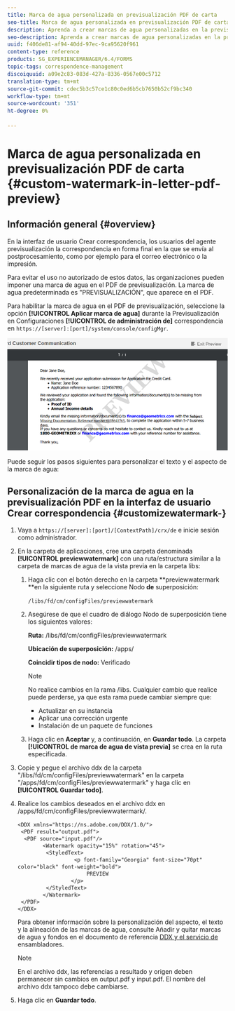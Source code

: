 ```yaml
---
title: Marca de agua personalizada en previsualización PDF de carta
seo-title: Marca de agua personalizada en previsualización PDF de carta
description: Aprenda a crear marcas de agua personalizadas en la previsualización PDF de letras.
seo-description: Aprenda a crear marcas de agua personalizadas en la previsualización PDF de letras.
uuid: f406de81-af94-40dd-97ec-9ca95620f961
content-type: reference
products: SG_EXPERIENCEMANAGER/6.4/FORMS
topic-tags: correspondence-management
discoiquuid: a09e2c83-083d-427a-8336-0567e00c5712
translation-type: tm+mt
source-git-commit: cdec5b3c57ce1c80c0ed6b5cb7650b52cf9bc340
workflow-type: tm+mt
source-wordcount: '351'
ht-degree: 0%

---
```



# Marca de agua personalizada en previsualización PDF de carta {#custom-watermark-in-letter-pdf-preview}

## Información general {#overview}

En la interfaz de usuario Crear correspondencia, los usuarios del agente previsualización la correspondencia en forma final en la que se envía al postprocesamiento, como por ejemplo para el correo electrónico o la impresión.

Para evitar el uso no autorizado de estos datos, las organizaciones pueden imponer una marca de agua en el PDF de previsualización. La marca de agua predeterminada es &quot;PREVISUALIZACIÓN&quot;, que aparece en el PDF.

Para habilitar la marca de agua en el PDF de previsualización, seleccione la opción **[!UICONTROL Aplicar marca de agua]** durante la Previsualización en Configuraciones **[!UICONTROL de administración de]** correspondencia en `https://[server]:[port]/system/console/configMgr`.

![default-watermark](assets/default-watermark.png)

Puede seguir los pasos siguientes para personalizar el texto y el aspecto de la marca de agua:

## Personalización de la marca de agua en la previsualización PDF en la interfaz de usuario Crear correspondencia {#customizewatermark-}

1. Vaya a `https://[server]:[port]/[ContextPath]/crx/de` e inicie sesión como administrador.
1. En la carpeta de aplicaciones, cree una carpeta denominada **[!UICONTROL previewwatermark]** con una ruta/estructura similar a la carpeta de marcas de agua de la vista previa en la carpeta libs:

   1. Haga clic con el botón derecho en la carpeta **previewwatermark **en la siguiente ruta y seleccione Nodo **de** superposición:

      `/libs/fd/cm/configFiles/previewwatermark`

   1. Asegúrese de que el cuadro de diálogo Nodo de superposición tiene los siguientes valores:

      **Ruta:** /libs/fd/cm/configFiles/previewwatermark

      **Ubicación de superposición:** /apps/

      **Coincidir tipos de nodo:** Verificado

      >[!NOTE]
      >
      >No realice cambios en la rama /libs. Cualquier cambio que realice puede perderse, ya que esta rama puede cambiar siempre que:
      >
      >* Actualizar en su instancia
      >* Aplicar una corrección urgente
      >* Instalación de un paquete de funciones


   1. Haga clic en **Aceptar** y, a continuación, en **Guardar todo**. La carpeta **[!UICONTROL de marca de agua de vista previa]** se crea en la ruta especificada.

1. Copie y pegue el archivo ddx de la carpeta &quot;/libs/fd/cm/configFiles/previewwatermark&quot; en la carpeta &quot;/apps/fd/cm/configFiles/previewwatermark&quot; y haga clic en **[!UICONTROL Guardar todo]**.
1. Realice los cambios deseados en el archivo ddx en /apps/fd/cm/configFiles/previewwatermark/.

   ```
   <DDX xmlns="https://ns.adobe.com/DDX/1.0/">
    <PDF result="output.pdf">
     <PDF source="input.pdf"/>
           <Watermark opacity="15%" rotation="45">
            <StyledText>
                     <p font-family="Georgia" font-size="70pt" color="black" font-weight="bold">
                         PREVIEW
                    </p>
            </StyledText>
           </Watermark>
    </PDF>
   </DDX>
   ```

   Para obtener información sobre la personalización del aspecto, el texto y la alineación de las marcas de agua, consulte Añadir y quitar marcas de agua y fondos en el documento de referencia [DDX y el servicio de](https://help.adobe.com/en_US/livecycle/11.0/ddxRef.pdf) ensambladores.

   >[!NOTE]
   >
   >En el archivo ddx, las referencias a resultado y origen deben permanecer sin cambios en output.pdf y input.pdf. El nombre del archivo ddx tampoco debe cambiarse.

1. Haga clic en **Guardar todo**.

